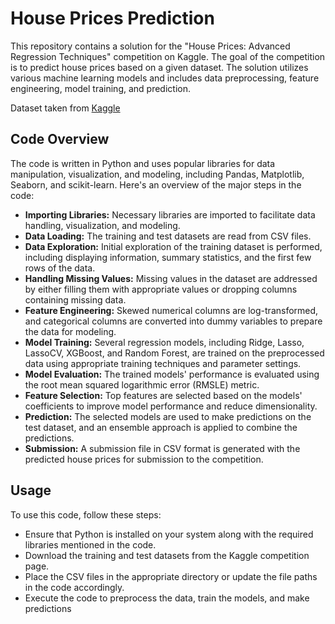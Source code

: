 # House Prices Prediction 

This repository contains a solution for the "House Prices: Advanced Regression Techniques" competition on Kaggle. The goal of the competition is to predict house prices based on a given dataset. The solution utilizes various machine learning models and includes data preprocessing, feature engineering, model training, and prediction.

Dataset taken from [Kaggle](https://www.kaggle.com/c/house-prices-advanced-regression-techniques)

## Code Overview

The code is written in Python and uses popular libraries for data manipulation, visualization, and modeling, including Pandas, Matplotlib, Seaborn, and scikit-learn. Here's an overview of the major steps in the code:

- **Importing Libraries:** Necessary libraries are imported to facilitate data handling, visualization, and modeling.
- **Data Loading:** The training and test datasets are read from CSV files.
- **Data Exploration:** Initial exploration of the training dataset is performed, including displaying information, summary statistics, and the first few rows of the data.
- **Handling Missing Values:** Missing values in the dataset are addressed by either filling them with appropriate values or dropping columns containing missing data.
- **Feature Engineering:** Skewed numerical columns are log-transformed, and categorical columns are converted into dummy variables to prepare the data for modeling.
- **Model Training:** Several regression models, including Ridge, Lasso, LassoCV, XGBoost, and Random Forest, are trained on the preprocessed data using appropriate training techniques and parameter settings.
- **Model Evaluation:** The trained models' performance is evaluated using the root mean squared logarithmic error (RMSLE) metric.
- **Feature Selection:** Top features are selected based on the models' coefficients to improve model performance and reduce dimensionality.
- **Prediction:** The selected models are used to make predictions on the test dataset, and an ensemble approach is applied to combine the predictions.
- **Submission:** A submission file in CSV format is generated with the predicted house prices for submission to the competition.

## Usage

To use this code, follow these steps:

- Ensure that Python is installed on your system along with the required libraries mentioned in the code.
- Download the training and test datasets from the Kaggle competition page.
- Place the CSV files in the appropriate directory or update the file paths in the code accordingly.
- Execute the code to preprocess the data, train the models, and make predictions
